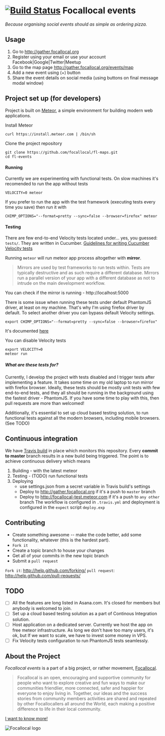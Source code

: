 [![Build Status](https://travis-ci.org/focallocal/fl-maps.svg?branch=master)](https://travis-ci.org/focallocal/fl-maps)
Focallocal events 
====================
*Because organising social events should as simple as ordering pizza.*


Usage
-----
1. Go to http://gather.focallocal.org
2. Register using your email or use your account Facebook|Google|Twitter|Meetup
3. Go to the map page http://gather.focallocal.org/events/map
4. Add a new event using (+) button
5. Share the event details on social media (using buttons on final message modal window)

Project set up (for developers)
----------------------------
Project is built on [Meteor](https://github.com/meteor/meteor), a simple environment 
for building modern web applications.

Install Meteor

    curl https://install.meteor.com | /bin/sh

Clone the project repository

    git clone https://github.com/focallocal/fl-maps.git
    cd fl-events
    
#### Running 
Currently we are experimenting with functional tests. On slow machines it's recomended to run the app without tests

    VELOCITY=0 meteor 

If you prefer to run the app with the test framework (executing tests every time you save) then run it with
   
    CHIMP_OPTIONS="--format=pretty --sync=false --browser=firefox" meteor
    
#### Testing
There are few end-to-end Velocity tests located under... yes, you guessed: `tests/`. They are written in Cucumber. 
[Guidelines for writing Cucumber Velocity tests](velocity.readme.io/v1.0/docs/getting-started-with-cucumber)

Running `meteor` will run meteor app process altogether with **mirror**. 
> Mirrors are used by test frameworks to run tests within. Tests are typically destructive and as such require a different database. Mirrors run a parallel version of your app with a different database as not to intrude on the main development workflow.
  
You can check if the mirror is running - http://localhost:5000

There is some issue when running these tests under default PhantomJS driver, at least on my machine. 
That's why I'm using firefox driver by default. To select another driver you can bypass default Velocity settings.

    export CHIMP_OPTIONS="--format=pretty --sync=false --browser=firefox"

It's documented [here](https://velocity.readme.io/docs/getting-started-with-cucumber#section-chimp-options)

You can disable Velocity tests

    export VELOCITY=0 
    meteor run
    
##### What are these tests for?
Currently, I develop the project with tests disabled and I trigger tests after implementing a feature. It takes some time on my old laptop to run mirror with firefox browser.
Ideally, these tests should be mostly unit tests with few end-to-end tests, and they all should be running in the background using the fastest driver - PhantomJS. If you have some time to play with this, then pull requests are more than welcomed!

Additionally, it's essential to set up cloud based testing solution, to run functional tests against all the modern browsers, including mobile browsers. (See TODO)

Continuous integration
----------------------------
We have [Travis build](https://travis-ci.org/focallocal/fl-maps) in place which monitors this repository. 
Every **commit to master** branch results in a new build being triggered. 
The point is to achieve continuous delivery which means 

1. Building - with the latest meteor 
2. Testing - (TODO) run functional tests 
3. Deploying 
    * use settings.json from a secret variable in Travis build's settings
    * Deploy to http://gather.focallocal.org if it's a push to `master` branch
    * Deploy to http://focallocal-test.meteor.com if it's a push to `any other` branch
The workflow is configured in `.travis.yml` and deployment is configured in the `expect` script `deploy.exp`

   
Contributing
------------

* Create something awesome -- make the code better, add some functionality,
  whatever (this is the hardest part).
* `Fork it`
* Create a topic branch to house your changes
* Get all of your commits in the new topic branch
* Submit a `pull request`

`Fork it`: http://help.github.com/forking/
`pull request`: http://help.github.com/pull-requests/


TODO
------------
- [ ] All the features are long listed in Asana.com. It's closed for members but anybody is welcomed to join.
- [ ] Set up a cloud based testing solution as a part of Continous Integration solution.
- [ ] Host application on a dedicated server. Currently we host the app on free meteor infrastructure. As long we don't have too many users, it's ok, but If we want to scale, we have to invest some money in VPS.
- [ ] Fix Velocity tests configuration to run PhantomJS tests seamlessly. 

About the Project
-----------------
*Focallocal events* is a part of a big project, or rather movement, [Focallocal](http://focallocal.org). 
> Focallocal is an open, encouraging and supportive community for people who want to explore creative and fun ways to make our communities friendlier, more connected, safer and happier for everyone to enjoy living in.
> Together, our ideas and the success stories from community members activities are shared and repeated by other Focallocallers all around the World, each making a positive difference to life in their local community.

[I want to know more!](http://focallocal.org/about-us)

![Focallocal logo](http://focallocal.org/wp-content/uploads/2015/02/focallocal-very-low-res1-min.png)



